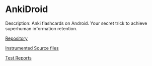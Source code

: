 # AnkiDroid

Description: Anki flashcards on Android. Your secret trick to achieve superhuman information retention.

[Repository](https://github.com/ankidroid/Anki-Android)

[Instrumented Source files](https://github.com/eulerhm/samplingapptest/tree/master/Dataset/AnkiDroid)

[Test Reports](https://github.com/eulerhm/samplingapptest/tree/master/TestResults/AnkiDroid)

